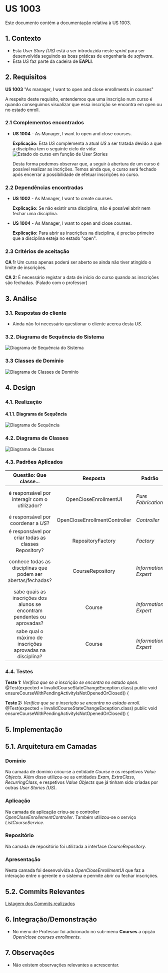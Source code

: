 # US 1003

Este documento contém a documentação relativa à US 1003.

## 1. Contexto

- Esta *User Story (US)* está a ser introduzida neste *sprint* para ser desenvolvida seguindo as boas práticas de 
engenharia de *software*.
- Esta *US* faz parte da cadeira de **EAPLI**.

## 2. Requisitos

**US 1003** "As manager, I want to open and close enrollments in courses"

A respeito deste requisito, entendemos que uma inscrição num curso é quando conseguimos visualizar que essa inscrição
se encontra em open ou no estado enroll.

### 2.1 Complementos encontrados
- **US 1004** - As Manager, I want to open and close courses.

  **Explicação:** Esta *US* complementa a atual *US* a ser tratada devido a que a disciplina tem o seguinte ciclo de
  vida:
![Estado do curso em função de User Stories](SVG/course-status-user-stories.svg)

  Desta forma podemos observar que, a seguir à abertura de um curso é possível realizar as incrições.
  Temos ainda que, o curso será fechado após encerrar a possibilidade de efetuar inscrições no curso.

### 2.2 Dependências encontradas
- **US 1002** - As Manager, I want to create courses.

  **Explicação:** Se não existir uma disciplina, não é possível abrir nem fechar uma disciplina.

- **US 1004** - As Manager, I want to open and close courses.

  **Explicação:** Para abrir as inscrições na disciplina, é preciso primeiro que a disciplina esteja no estado "open".

### 2.3 Critérios de aceitação
**CA 1:** Um curso apenas poderá ser aberto se ainda não tiver atingido o limite de inscrições.

**CA 2:** É necessário registar a data de início do curso quando as inscrições são fechadas. (Falado com o professor)

## 3. Análise

### 3.1. Respostas do cliente

- Ainda não foi necessário questionar o cliente acerca desta *US*.

### 3.2. Diagrama de Sequência do Sistema

![Diagrama de Sequência do Sistema](SVG/system-sequence-diagram.svg)

### 3.3 Classes de Domínio 

![Diagrama de Classes de Domínio](SVG/domain-classes.svg)

## 4. Design

### 4.1. Realização

#### 4.1.1. Diagrama de Sequência

![Diagrama de Sequência](SVG/sequence-diagram.svg)

### 4.2. Diagrama de Classes

![Diagrama de Classes](SVG/class-diagram.svg)

### 4.3. Padrões Aplicados
|                                  Questão: Que classe...                                  |           Resposta            | Padrão               |                                            Justificação                                            |
|:----------------------------------------------------------------------------------------:|:-----------------------------:|----------------------|:--------------------------------------------------------------------------------------------------:|
|                      é responsável por interagir com o utilizador?                       |     OpenCloseEnrollmentUI     | *Pure Fabrication*   |    Não há razão para atribuir esta responsabilidade a uma classe presente no Modelo de Domínio     |
|                           é responsável por coordenar a *US*?                            | OpenCloseEnrollmentController | *Controller*         |                                                                                                    |
|                   é responsável por criar todas as classes Repository?                   |       RepositoryFactory       | *Factory*            |           Quando uma entidade é demasiado complexa, as fábricas fornecem encapsulamento.           |
|               conhece todas as disciplinas que podem ser abertas/fechadas?               |       CourseRepository        | *Information Expert* | Dado que é responsável pela persistência/reconstrução do *Course*, conhece todos os seus detalhes. |
|         sabe quais as inscrições dos alunos se encontram pendentes ou aprovadas?         |            Course             | *Information Expert* |                        Sabe toda a informação dos dados que lhe pertencem.                         |
|                sabe qual o máximo de inscrições aprovadas na disciplina?                 |            Course             | *Information Expert* |                        Sabe toda a informação dos dados que lhe pertencem.                         |

### 4.4. Testes

**Teste 1:** *Verifica que se a inscrição se encontra no estado open.*
@Test(expected = InvalidCourseStateChangeException.class)
public void ensureCourseWithPendingActivityIsNotOpenedOrClosed() {

**Teste 2:** *Verifica que se a inscrição se encontra no estado enroll.*
@Test(expected = InvalidCourseStateChangeException.class)
public void ensureCourseWithPendingActivityIsNotOpenedOrClosed() {


## 5. Implementação

## 5.1. Arquitetura em Camadas
### Domínio
Na camada de domínio criou-se a entidade *Course* e os respetivos *Value Objects*. Além disso utilizou-se as entidades
*Exam*, *ExtraClass*, *RecurringClass*, e respetivos *Value Objects* que já tinham sido criadas por outras *User Stories
(US)*.

### Aplicação
Na camada de aplicação criou-se o controller *OpenCloseEnrollementController*. Também utilizou-se o serviço *ListCourseService*.

### Repositório
Na camada de repositório foi utilizada a interface *CourseRepository*.

### Apresentação
Nesta camada foi desenvolvida a *OpenCloseEnrollmentUI* que faz a interação entre o gerente e o sistema e permite
abrir ou fechar inscrições.

## 5.2. Commits Relevantes

[Listagem dos Commits realizados](https://github.com/Departamento-de-Engenharia-Informatica/sem4pi-22-23-20/issues/16)

## 6. Integração/Demonstração

* No menu de Professor foi adicionado no sub-menu **Courses** a opção *Open/close courses enrollments*.

## 7. Observações

* Não existem observações relevantes a acrescentar.